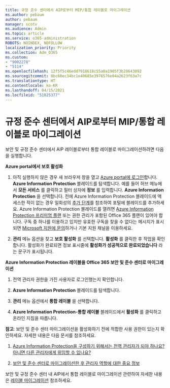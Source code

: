 ```yaml
---
title: 규정 준수 센터에서 AIP로부터 MIP/통합 레이블로 마이그레이션
ms.author: pebaum
author: pebaum
manager: scotv
ms.audience: Admin
ms.topic: article
ms.service: o365-administration
ROBOTS: NOINDEX, NOFOLLOW
localization_priority: Priority
ms.collection: Adm_O365
ms.custom:
- "9002278"
- "5114"
ms.openlocfilehash: 12f5f5c46edd7918618c55a8a1905f3b28643092
ms.sourcegitcommit: 8bc60ec34bc1e40685e3976576e04a2623f63a7c
ms.translationtype: HT
ms.contentlocale: ko-KR
ms.lasthandoff: 04/15/2021
ms.locfileid: "51825377"
---
```

# <a name="migration-from-aip-to-mipunified-labeling-in-the-compliance-center"></a>규정 준수 센터에서 AIP로부터 MIP/통합 레이블로 마이그레이션

보안 및 규정 준수 센터에서 AIP 레이블로부터 통합 레이블로 마이그레이션하려면 다음을 실행합니다.

**Azure portal에서 보호 활성화**

1. 아직 실행하지 않은 경우 새 브라우저 창을 열고 [Azure portal에 로그인](https://docs.microsoft.com/azure/information-protection/deploy-use/configure-policy#signing-in-to-the-azure-portal)합니다. **Azure Information Protection** 블레이드를 탐색합니다. 예를 들어 허브 메뉴에서 **모든 서비스** 를 클릭하고 필터 상자에 **정보** 를 입력합니다. **Azure Information Protection** 을 선택합니다. 전에 Azure Information Protection 블레이드에 액세스한 적이 없는 경우 일회성의 [추가 단계](https://docs.microsoft.com/azure/information-protection/deploy-use/configure-policy#to-access-the-azure-information-protection-blade-for-the-first-time)를 참조하여 포털에 블레이드를 추가하세요. Azure Information Protection 블레이드를 열려면 [Azure Information Protection 프리미엄 플랜](https://www.microsoft.com/cloud-platform/azure-information-protection-pricing) 또는 권한 관리가 포함된 Office 365 플랜이 있어야 합니다. 구독 중 하나를 이용하고 있지만 유효한 구독을 찾을 수 없다는 메시지가 표시되면 [Microsoft 지원에 문의](https://docs.microsoft.com/azure/information-protection/get-started/information-support#to-contact-microsoft-support)하거나 기본 지원 채널을 이용하세요.

2. **관리** 메뉴 옵션을 찾고 **보호 활성화** 를 선택합니다. **활성화** 를 클릭한 후 작업을 확인합니다. 활성화가 완료되면 정보 표시줄에 **활성화가 성공적으로 완료되었습니다** 라는 문구가 표시됩니다.

**Azure Information Protection 레이블을 Office 365 보안 및 준수 센터로 마이그레이션**

1. 전역 관리자 권한을 가진 사용자로 로그인했는지 확인합니다.

2. **Azure Information Protection** 블레이드를 탐색합니다.

3. **관리** 메뉴 옵션에서 **통합 레이블** 을 선택합니다.

4. **Azure Information Protection-통합 레이블** 블레이드에서 **활성화** 를 클릭하고 온라인 지침을 따릅니다.

**참고**: 보안 및 준수 센터 마이그레이션을 활성화하기 전에 적합한 사용 권한이 있는지 확인하세요. 자세한 내용은 다음 문서를 참조하세요.

1. [Azure Information Protection을 구성하기 위해서는 전역 관리자가 되야 하나요? 아니면 다른 관리자에게 위임할 수 있나요?](https://docs.microsoft.com/azure/information-protection/faqs#do-you-need-to-be-a-global-admin-to-configure-azure-information-protection-or-can-i-delegate-to-other-administrators)

2. [보안 및 준수 센터로 마이그레이션한 후 관리자 역할에 대한 중요 정보](https://docs.microsoft.com/azure/information-protection/configure-policy-migrate-labels#important-information-about-administrative-roles)

보안 및 규정 준수 센터 내 AIP에서 통합 레이블로 마이그레이션 관련하여 자세한 내용은 [레이블 마이그레이션](https://docs.microsoft.com/azure/information-protection/configure-policy-migrate-labels) 참조하세요.
